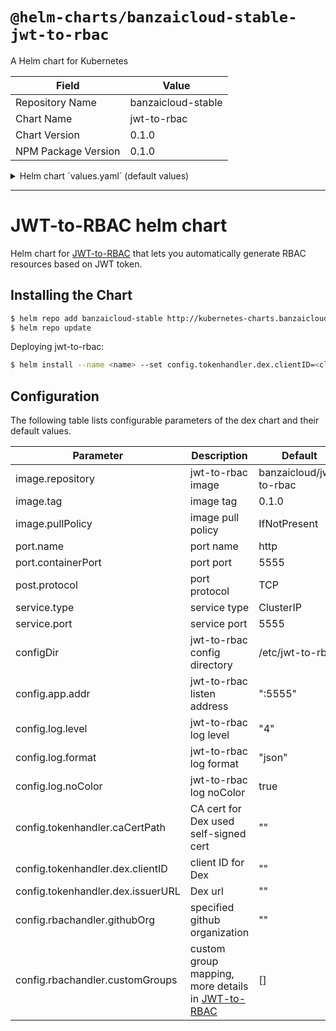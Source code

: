 # `@helm-charts/banzaicloud-stable-jwt-to-rbac`

A Helm chart for Kubernetes

| Field               | Value              |
| ------------------- | ------------------ |
| Repository Name     | banzaicloud-stable |
| Chart Name          | jwt-to-rbac        |
| Chart Version       | 0.1.0              |
| NPM Package Version | 0.1.0              |

<details>

<summary>Helm chart `values.yaml` (default values)</summary>

```yaml
# Default values for jwt-to-rbac.
# This is a YAML-formatted file.
# Declare variables to be passed into your templates.

replicaCount: 1

image:
  repository: banzaicloud/jwt-to-rbac
  tag: 0.1.0
  pullPolicy: IfNotPresent

nameOverride: ''
fullnameOverride: ''

port:
  name: http
  containerPort: 5555
  protocol: TCP

configDir: /etc/jwt-to-rbac

service:
  type: ClusterIP
  port: 5555

config:
  app:
    addr: ':5555'
  log:
    level: '4'
    format: 'json'
    noColor: true
  tokenhandler:
    caCertPath: ''
    dex:
      clientID: ''
      issuerURL: ''
  rbachandler:
    githubOrg: ''
    customGroups: []

ingress:
  enabled: false
  annotations:
    {}
    # kubernetes.io/ingress.class: nginx
    # kubernetes.io/tls-acme: "true"
  path: /
  hosts:
    - chart-example.local
  tls: []
  #  - secretName: chart-example-tls
  #    hosts:
  #      - chart-example.local

resources:
  {}
  # We usually recommend not to specify default resources and to leave this as a conscious
  # choice for the user. This also increases chances charts run on environments with little
  # resources, such as Minikube. If you do want to specify resources, uncomment the following
  # lines, adjust them as necessary, and remove the curly braces after 'resources:'.
  # limits:
  #  cpu: 100m
  #  memory: 128Mi
  # requests:
  #  cpu: 100m
  #  memory: 128Mi

nodeSelector: {}

tolerations: []

affinity: {}
```

</details>

---

# JWT-to-RBAC helm chart

Helm chart for [JWT-to-RBAC](https://github.com/banzaicloud/jwt-to-rbac) that lets you automatically generate RBAC resources based on JWT token.

## Installing the Chart

```bash
$ helm repo add banzaicloud-stable http://kubernetes-charts.banzaicloud.com/branch/master
$ helm repo update
```

Deploying jwt-to-rbac:

```bash
$ helm install --name <name> --set config.tokenhandler.dex.clientID=<client-id> --set config.tokenhandler.dex.issuerURL=<http://dex-url/dex>
```

## Configuration

The following table lists configurable parameters of the dex chart and their default values.

| Parameter                         | Description                                                                                     | Default                 |
| --------------------------------- | ----------------------------------------------------------------------------------------------- | ----------------------- |
| image.repository                  | jwt-to-rbac image                                                                               | banzaicloud/jwt-to-rbac |
| image.tag                         | image tag                                                                                       | 0.1.0                   |
| image.pullPolicy                  | image pull policy                                                                               | IfNotPresent            |
| port.name                         | port name                                                                                       | http                    |
| port.containerPort                | port port                                                                                       | 5555                    |
| post.protocol                     | port protocol                                                                                   | TCP                     |
| service.type                      | service type                                                                                    | ClusterIP               |
| service.port                      | service port                                                                                    | 5555                    |
| configDir                         | jwt-to-rbac config directory                                                                    | /etc/jwt-to-rbac        |
| config.app.addr                   | jwt-to-rbac listen address                                                                      | ":5555"                 |
| config.log.level                  | jwt-to-rbac log level                                                                           | "4"                     |
| config.log.format                 | jwt-to-rbac log format                                                                          | "json"                  |
| config.log.noColor                | jwt-to-rbac log noColor                                                                         | true                    |
| config.tokenhandler.caCertPath    | CA cert for Dex used self-signed cert                                                           | ""                      |
| config.tokenhandler.dex.clientID  | client ID for Dex                                                                               | ""                      |
| config.tokenhandler.dex.issuerURL | Dex url                                                                                         | ""                      |
| config.rbachandler.githubOrg      | specified github organization                                                                   | ""                      |
| config.rbachandler.customGroups   | custom group mapping, more details in [JWT-to-RBAC](https://github.com/banzaicloud/jwt-to-rbac) | []                      |
